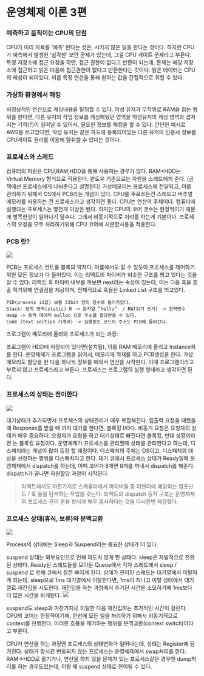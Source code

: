 # 운영체제 이론 3편

### 예측하고 움직이는 CPU의 단점

CPU가 미리 자료를 ‘예측’ 한다는 것은, 시키지 않은 일을 한다는 것이다. 하지만 CPU가 예측해서 발생한 ‘심각한’ 보안 문제가 있는데, 그걸 CPU 게이트 문제라고 부른다.
특정 저장소에 접근 요청을 하면, 접근 권한이 없다고 반환이 되는데, 문제는 해당 저장소에 접근하고 읽은 다음에 접근권한이 없다고 반환한다는 것이다. 읽은 데이터는 CPU의 케싱이 되어있다. 이를 특정 연산을 통해 원하는 값을 간접적으로 취할 수 있다.

### 가상화 환경에서 해킹

비정상적인 연산으로 케싱내용을 탈취할 수 있다. 악성 유저가 무작위로 RAM을 읽는 행위를 한다면, 다른 유저의 작업 정보를 케싱해뒀던 영역을 악성유저의 케싱 영역과 겹쳐지는 기적(?)이 일어날 수 있어서, 필요한 정보를 해킹을 할 수 있다.
간단한 예시로 AWS를 쓰고있다면, 악성 유저는 같은 하드에 등록되어있는 다른 유저의 인증서 정보를 CPU게이트 원리를 이용해 탈취할 수 있다는 것이다.

### 프로세스와 스레드

컴퓨터의 자원은 CPU,RAM,HDD을 통해 사용하는 경우가 많다. RAM+HDD는 Virtual Memory 형식으로 적용한다. 윈도우 기준으로는 자원을 스레드에게 준다. (곰 책에선 프로세스에게 나눠준다고 설명된다)
가상메모리는 프로세스에 전달되고, 이를 관리하기 위해서 OS에서 PCB라는 개념이 있다.
CPU를 주로쓰는건 스레드고 버추얼 메모리를 사용하는 건 프로세스라고 생각하면 좋다.
CPU는 연산의 주체이다. 컴퓨터에 실행되는 프로세스는 몇천개 이상은 된다. 하지만 CPU의 코어 갯수는 한정적이기 때문에 병목현상이 일어나기 일수다. 그래서 비동기적으로 처리를 하는게 기본이다. 프로세스의 요청을 모두 처리하기위해 CPU 코어에 시분할사용을 적용한다.

### PCB 란?

![](https://velog.velcdn.com/images/dev_dowon/post/4e032c41-a5c3-4858-8e07-0e363a9fe0f3/image.png)

PCB는 프로세스 컨트롤 블록의 약자다. 이름에서도 알 수 있듯이 프로세스를 제어하기 위한 모든 정보가 다 들어있다. 이는 리액트의 파이버가 비슷한 구조를 띄고 있다는 것을 알 수 있다. 리액트 훅 파이버 내부를 까보면 next라는 속성이 있는데, 이는 다음 훅을 호출 하기위해 연결점을 제공하며, 전체적으로 훅들은 Linked List 구조를 띄고있다.

```
PID(process id값) 보통 32bit 양의 정수로 들어가있다.
Stack: 정적 영역(static) R -> 문자열 “hello”  / RW(읽기 쓰기) -> 전역변수
Heap -> 동적 데이터 malloc 으로 주소를 할당받을 수 있다.
Code (text section 기계어) -> 실행중인 코드의 주소도 PCB에 들어간다.
```

프로그램이 메모리에 올라와 프로세스가 되는 과정:

프로그램이 HDD에 저장되어 있다면(설치됨), 이를 RAM 메모리에 올리고 Instance화를 한다. 운영체제가 프로그램을 읽어서, 메모리에 적재를 하고 PCB생성을 한다. 가상메모리도 할당을 한 다음 하나씩 정보를 떼와서 연산을 시작한다. 이때 프로그램이라고 부르지 않고 프로세스라고 부른다. 프로세스는 프로그램의 실행 형태라고 생각하면 된다.

### 프로세스의 상태는 전이한다

![](https://velog.velcdn.com/images/dev_dowon/post/36ca347a-09b1-4834-9ca9-6a604a110444/image.png)

대기상태가 추가되면서 프로세스의 상태관리가 매우 복잡해진다. 입출력 요청을 때렸을 때 Response를 받을 때 까지 대기를 한다면, 블록킹 I/O다. 비동기 요청은 요청자의 상태가 매우 중요하다. 요청자가 요청을 하고 대기상태로 빠진다면 블록킹, 반대 상황이라면 논 블록킹 요청이다.
운영체제가 프로세스를 관리할때 상태를 관리한다고 하는데, 디스패치라는 개념이 많이 등장 할 예정이다. 디스패치의 주체는 OS이고, 디스패치의 대상을 선정하는 행위를 디스패치라고 한다.
대기 큐에서 프로세스 상태가 Ready일때 운영체제에서 dispatch를 하는데, 이때 코어가 8개면 8개를 꺼내서 dispatch를 해준다. dispatch가 끝나면 자원할당 과정이 시작된다.

> 리액트에서도 마찬가지로 스케줄러에서 파이버들 중 리렌더에 해당되는 컴포넌트 / 훅 들을 탐색하는 작업을 갖는다. 리액트의 dispatch 동작 구조는 운영체제의 프로세스 관리 운용 방식과 매우 흡사하다는 것을 다시한번 체감했다.

### 프로세스 상태(휴식, 보류)와 문맥교환

![](https://velog.velcdn.com/images/dev_dowon/post/f567f348-55d6-4579-8667-8b26bbdd7124/image.png)

Process의 상태에는 Sleep과 Suspend라는 중요한 상태가 더 있다.

suspend 상태는 외부요인으로 인해 의도치 않게 띈 상태다. sleep은 자발적으로 전환된 상태다. Ready된 스레드들을 모아둔 Queue에서 각자 스레드에서 sleep / suspend 로 인해 큐에서 잠깐 빠지게 된다. 상태가 전이된 스레드는 대기열에서 이탈하게 되는데, sleep으로 1ms 대기열에서 이탈한다면, 1ms이 지나고 이탈 상태에서 대기열로 재진입을 시도한다. 재진입을 하는 과정에서 추가된 시간을 소모하기에 1ms보다 더 많은 시간을 쉬게된다.
![](https://velog.velcdn.com/images/dev_dowon/post/573d1529-3300-4771-9414-408da9dd376e/image.png)

suspend도 sleep과 마찬가지로 이탈한 다음 재진입하는 추가적인 시간이 걸린다.
CPU의 코어는 한정적이기에, 한번에 모든 일을 처리하기 위해서 비동기적으로 context를 진행한다. 이러한 흐름을 제어하는 행위를 문맥교환(context switch)이라고 부른다.

CPU가 연산을 하는 과정엔 프로세스의 상태변화가 일어나는데, 상태는 Register에 담겨진다.
상태가 장시간 변동되지 않는 프로세스는 운영체제에서 swap처리를 한다. RAM->HDD로 옮기거나, 연산을 하지 않을 문제가 있는 프로세스같은 경우엔 dump처리를 하는 경우도있는데, 이럴 때 suspend 상태로 전이될 수 있다.
